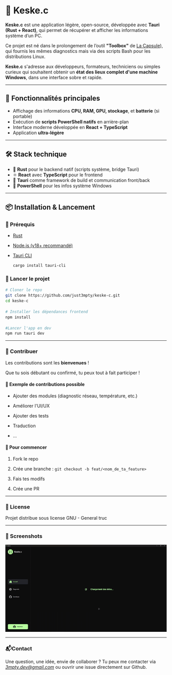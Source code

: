 # 🤖 Keske.c

**Keske.c** est une application légère, open-source, développée avec **Tauri (Rust + React)**, qui permet de récupérer et afficher les informations système d’un PC.

Ce projet est né dans le prolongement de l’outil **"Toolbox"** de [La Capsule](https://github.com/lacapsule)), qui fournis les mêmes diagnostics mais via des scripts Bash pour les distributions Linux.

**Keske.c** s'adresse aux développeurs, formateurs, techniciens ou simples curieux qui souhaitent obtenir un **état des lieux complet d'une machine Windows**, dans une interface sobre et rapide.

---

## 🚀 Fonctionnalités principales

- Affichage des informations **CPU, RAM, GPU, stockage**, et **batterie** (si portable)
- Exécution de **scripts PowerShell natifs** en arrière-plan
- Interface moderne développée en **React + TypeScript**
- Application **ultra-légère**

---

## 🛠️ Stack technique

- 🦀 **Rust** pour le backend natif (scripts système, bridge Tauri)
- ⚛️ **React** avec **TypeScript** pour le frontend
- 🧱 **Tauri** comme framework de build et communication front/back
- 🧩 **PowerShell** pour les infos système Windows

---

## 📦 Installation & Lancement

### 🔧 Prérequis

- [Rust](https://www.rust-lang.org/tools/install)
- [Node.js (v18+ recommandé)](https://nodejs.org/)
- [Tauri CLI](https://tauri.app/v1/guides/getting-started/setup/)
  
  ```bash
  cargo install tauri-cli
  ```

### 🚀 Lancer le projet

```bash
# Cloner le repo
git clone https://github.com/just3mpty/keske-c.git
cd keske-c

# Installer les dépendances frontend
npm install

#Lancer l'app en dev
npm run tauri dev
```

---

### 🤝 Contribuer

Les contributions sont les **bienvenues** !

Que tu sois débutant ou confirmé, tu peux tout à fait participer !

#### 📍 Exemple de contributions possible

- Ajouter des modules (diagnostic réseau, température, etc.)
  
- Améliorer l'UI/UX
  
- Ajouter des tests
  
- Traduction
  
- ...
  
#### 📜 Pour commencer

1. Fork le repo
  
2. Crée une branche : `git checkout -b feat/<nom_de_ta_feature>`
  
3. Fais tes modifs
  
4. Crée une PR
  
---

### 📄 License

Projet distribue sous license GNU - General truc

---

### 📸 Screenshots

![Screenshot](./public/preview.gif)

---

### 📬Contact

Une question, une idée, envie de collaborer ? Tu peux me contacter via *<3mpty.dev@gmail.com>* ou ouvrir une issue directement sur Github.
